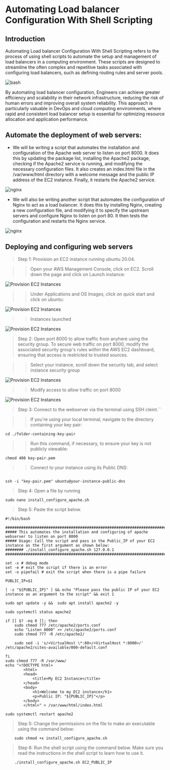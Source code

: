 # Automating Load balancer Configuration With Shell Scripting

## Introduction

Automating Load balancer Configuration With Shell Scripting refers to the process of using shell scripts to automate the setup and management of load balancers in a computing environment. These scripts are designed to streamline the often complex and repetitive tasks associated with configuring load balancers, such as defining routing rules and server pools.

![bash](./img/0.avif)

By automating load balancer configuration, Engineers can achieve greater efficiency and scalability in their network infrastructure, reducing the risk of human errors and improving overall system reliability. This approach is particularly valuable in DevOps and cloud computing environments, where rapid and consistent load balancer setup is essential for optimizing resource allocation and application performance.


## Automate the deployment of web servers:

* We will be writing a script that automates the installation and configuration of the Apache web server to listen on port 8000. It does this by updating the package list, installing the Apache2 package, checking if the Apache2 service is running, and modifying the necessary configuration files. It also creates an index.html file in the /var/www/html directory with a welcome message and the public IP address of the EC2 instance. Finally, it restarts the Apache2 service.

![nginx](./img/1.png)

* We will also be writing another script that automates the configuration of Nginx to act as a load balancer. It does this by installing Nginx, creating a new configuration file, and modifying it to specify the upstream servers and configure Nginx to listen on port 80. It then tests the configuration and restarts the Nginx service.

![nginx](./img/2.png)


## Deploying and configuring web servers

> Step 1: Provision an EC2 instance running ubuntu 20.04. 

>> Open your AWS Management Console, click on EC2. Scroll down the page and click on Launch instance:

![Provision EC2 Instances](./img/2a.png)

>> Under Applications and OS Images, click on quick start and click on ubuntu:

![Provision EC2 Instances](./img/2b.png)

>> Instances launched

![Provision EC2 Instances](./img/2c.png)

> Step 2: Open port 8000 to allow traffic from anyhere using the security group. 
To secure web traffic on port 8000, modify the associated security group's rules within the AWS EC2 dashboard, ensuring that access is restricted to trusted sources.

>> Select your instance, scroll down the security tab, and select instance security group

![Provision EC2 Instances](./img/3.png)

>> Modify access to allow traffic on port 8000

![Provision EC2 Instances](./img/3a.png)

> Step 3: Connect to the webserver via the terminal using SSH cleint.``

>> If you're using your local terminal, navigate to the directory containing your key pair:

 ```
 cd ./folder-containing-key-pair
 ```

>> Run this command, if necessary, to ensure your key is not publicly viewable:
```
chmod 400 key-pair.pem

```

>> Connect to your instance using its Public DNS:

```

ssh -i "key-pair.pem" ubuntu@your-instance-public-dns
```

> Step 4: Open a file by running

```
sudo nano install_configure_apache.sh
```

> Step 5: Paste the script below.
```
#!/bin/bash

####################################################################################################################
##### This automates the installation and configuring of apache webserver to listen on port 8000
##### Usage: Call the script and pass in the Public_IP of your EC2 instance as the first argument as shown below:
######## ./install_configure_apache.sh 127.0.0.1
####################################################################################################################

set -x # debug mode
set -e # exit the script if there is an error
set -o pipefail # exit the script when there is a pipe failure

PUBLIC_IP=$1

[ -z "${PUBLIC_IP}" ] && echo "Please pass the public IP of your EC2 instance as an argument to the script" && exit 1

sudo apt update -y &&  sudo apt install apache2 -y

sudo systemctl status apache2

if [[ $? -eq 0 ]]; then
    sudo chmod 777 /etc/apache2/ports.conf
    echo "Listen 8000" >> /etc/apache2/ports.conf
    sudo chmod 777 -R /etc/apache2/

    sudo sed -i 's/<VirtualHost \*:80>/<VirtualHost *:8000>/' /etc/apache2/sites-available/000-default.conf

fi
sudo chmod 777 -R /var/www/
echo "<!DOCTYPE html>
        <html>
        <head>
            <title>My EC2 Instance</title>
        </head>
        <body>
            <h1>Welcome to my EC2 instance</h1>
            <p>Public IP: "${PUBLIC_IP}"</p>
        </body>
        </html>" > /var/www/html/index.html

sudo systemctl restart apache2

```
> Step 5: Change the permissions on the file to make an executable using the command below:

```
    sudo chmod +x install_configure_apache.sh
```

> Step 6: Run the shell script using the command below. Make sure you read the instructions in the shell script to learn how to use it.

```
    ./install_configure_apache.sh EC2_PUBLIC_IP
```
